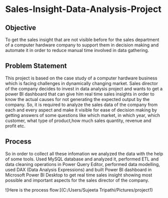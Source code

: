 # Sales-Insight-Data-Analysis-Project

## Objective
To get the sales insight that are not visible before for the sales department of a computer hardware company to support them in decision making and automate it in order to reduce manual time involved in data gathering.

## Problem Statement
This project is based on the case study of a computer hardware business which is facing challenges in dynamically changing market. Sales director of the company decides to invest in data analysis project and wants to get a power BI dashboard that can give him real time sales insights in order to know the actual causes for not generating the expected output by the company. So, it is required to analyze the sales data of the company from each and every aspect and make it visible for ease of decision making by getting answers of some questions like which market, in which year, which customer, what type of product,how much sales quantity, revenue and profit etc.

## Process
So in order to collect all these infomation we analyzed the data with the help of some tools. Used MySQL database and analyzed it, performed ETL and data cleaning operations in Power Query Editor, performed data modelling, used DAX (Data Analysis Expressions) and built Power BI dashboard in Microsoft Power BI Desktop to get real time sales insight showing most possible and important aspects for the sales director of the company.

![Here is the process flow:](C:/Users/Sujeeta Tripathi/Pictures/project1)









